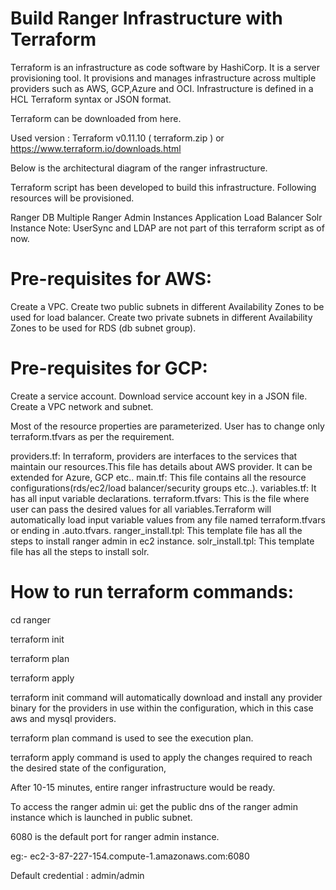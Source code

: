 Build Ranger Infrastructure with Terraform
==========================================

Terraform is an infrastructure as code software by HashiCorp. It is a server provisioning tool. It provisions and manages infrastructure across multiple providers such as AWS, GCP,Azure and OCI. Infrastructure is defined in a HCL Terraform syntax or JSON format.

Terraform can be downloaded from here.

Used version : Terraform v0.11.10 ( terraform.zip ) or  https://www.terraform.io/downloads.html

Below is the architectural diagram of the ranger infrastructure.





Terraform script has been developed to build this infrastructure. Following resources will be provisioned.

Ranger DB
Multiple Ranger Admin Instances
Application Load Balancer
Solr Instance
Note: UserSync and LDAP are not part of this terraform script as of now.



# Pre-requisites for AWS: #
Create a VPC.
Create two public subnets in different Availability Zones to be used for load balancer.
Create two private subnets in different Availability Zones to be used for RDS (db subnet group).

# Pre-requisites for GCP: #
Create a service account.
Download service account key in a JSON file.
Create a VPC network and subnet.    


Most of the resource properties are parameterized. User has to change only terraform.tfvars as per the requirement.

providers.tf: In terraform, providers are interfaces to the services that maintain our resources.This file has details about AWS provider. It can be extended for Azure, GCP etc..
main.tf: This file contains all the resource configurations(rds/ec2/load balancer/security groups etc..).
variables.tf: It has all input variable declarations.
terraform.tfvars: This is the file where user can pass the desired values for all variables.Terraform will automatically load input variable values from any file named terraform.tfvars or ending in .auto.tfvars.
ranger_install.tpl: This template file has all the steps to install ranger admin in ec2 instance.
solr_install.tpl: This template file has all the steps to install solr.

# How to run terraform commands: 
cd ranger

terraform init

terraform plan

terraform apply



terraform init command will automatically download and install any provider binary for the providers in use within the configuration, which in this case aws and mysql providers.

terraform plan command is used to see the execution plan.

terraform apply command is used to apply the changes required to reach the desired state of the configuration, 



After 10-15 minutes,  entire ranger infrastructure would be ready.

To access the ranger admin ui: get the public dns of the ranger admin instance which is launched in public subnet.

6080 is the default port for ranger admin instance.

eg:- ec2-3-87-227-154.compute-1.amazonaws.com:6080

Default credential : admin/admin

